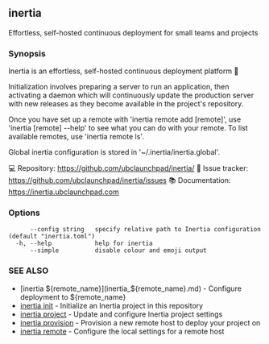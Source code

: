 ## inertia

Effortless, self-hosted continuous deployment for small teams and projects

### Synopsis

Inertia is an effortless, self-hosted continuous deployment platform 🚀 

Initialization involves preparing a server to run an application, then
activating a daemon which will continuously update the production server
with new releases as they become available in the project's repository.

Once you have set up a remote with 'inertia remote add [remote]', use 
'inertia [remote] --help' to see what you can do with your remote. To list
available remotes, use 'inertia remote ls'.

Global inertia configuration is stored in '~/.inertia/inertia.global'.

💻  Repository:    https://github.com/ubclaunchpad/inertia/
🎫  Issue tracker: https://github.com/ubclaunchpad/inertia/issues
📚  Documentation: https://inertia.ubclaunchpad.com

### Options

```
      --config string   specify relative path to Inertia configuration (default "inertia.toml")
  -h, --help            help for inertia
      --simple          disable colour and emoji output
```

### SEE ALSO

* [inertia ${remote_name}](inertia_${remote_name}.md)	 - Configure deployment to ${remote_name}
* [inertia init](inertia_init.md)	 - Initialize an Inertia project in this repository
* [inertia project](inertia_project.md)	 - Update and configure Inertia project settings
* [inertia provision](inertia_provision.md)	 - Provision a new remote host to deploy your project on
* [inertia remote](inertia_remote.md)	 - Configure the local settings for a remote host

